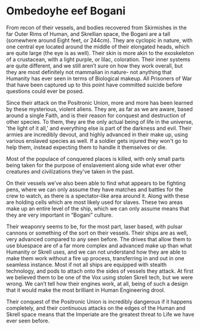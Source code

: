 # Ombedoyhe eef Bogani

From recon of their vessels, and bodies recovered from Skirmishes in the far Outer Rims of Human, and Skrellian space, the Bogani are a tall (somewhere around Eight feet, or 244cm). They are cyclopic in nature, with one central eye located around the middle of their elongated heads, which are quite large (the eye is as well). Their skin is more akin to the exoskeleton of a crustacean, with a light purple, or lilac, coloration. Their inner systems are quite different, and we still aren’t sure on how they work overall, but they are most definitely not mammalian in nature- not anything that Humanity has ever seen in terms of Biological makeup. All Prisoners of War that have been captured up to this point have committed suicide before questions could ever be posed. 

 Since their attack on the Positronic Union, more and more has been learned by these mysterious, violent aliens. They are, as far as we are aware, based around a single Faith, and is their reason for conquest and destruction of other species. To them, they are the only actual being of life in the universe, 'the light of it all,' and everything else is part of the darkness and evil. Their armies are incredibly devout, and highly advanced in their make up, using various enslaved species as well. If a soldier gets injured they won't go to help them, instead expecting them to handle it themselves or die. 

Most of the populace of conquered places is killed, with only small parts being taken for the purpose of enslavement along side what ever other creatures and civilizations they've taken in the past. 
  
On their vessels we’ve also been able to find what appears to be fighting pens, where we can only assume they have matches and battles for the crew to watch, as there is a spectator-like area around it. Along with these are holding cells which are most likely used for slaves. These two areas make up an entire level of the ship, which we can only assume means that they are very important in “Bogani” culture.

Their weaponry seems to be, for the most part, laser based, with pulsar cannons or something of the sort on their vessels. Their ships are as well, very advanced compared to any seen before. The drives that allow them to use bluespace are of a far more complex and advanced make up than what Humanity or Skrell uses, and we can not understand how they are able to make them work without a fire up process, transferring in and out in one seamless instance. Most if not all ships are equipped with stealth technology, and pods to attach onto the sides of vessels they attack. At first we believed them to be one of the Vox using stolen Skrell tech, but we were wrong. We can’t tell how their engines work, at all, being of such a design that it would make the most brilliant in Human Engineering drool.

Their conquest of the Positronic Union is incredibly dangerous if it happens completely, and their continuous attacks on the edges of the Human and Skrell space means that the Imperiate are the greatest threat to Life we have ever seen before.
	


